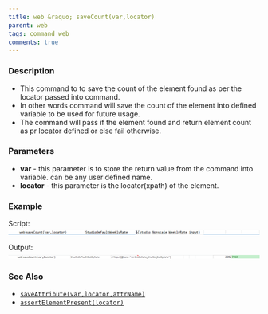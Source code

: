 ```yaml
---
title: web &raquo; saveCount(var,locator)
parent: web
tags: command web
comments: true
---
```


### Description

- This command to to save the count of the element found as per the locator passed into command.
- In other words command will save the count of the element into defined variable to be used for future usage.
- The command will pass if the element found and return element count as pr locator defined or else fail otherwise.

### Parameters

- **var** - this parameter is to store the return value from the command into variable.  can be any user defined name.
- **locator** - this parameter is the locator(xpath) of the element.

### Example

Script:<br/>
![](image/saveCount_01.png)

Output:<br/>
![](image/saveCount_02.png)

### See Also

- [`saveAttribute(var,locator,attrName)`](saveAttribute(var,locator,attrName))  
- [`assertElementPresent(locator)`](assertElementPresent(locator))